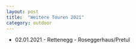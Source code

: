 ```yaml
---
layout: post
title:  "Weitere Touren 2021"
category: outdoor
---
```

* 02.01.2021 - Rettenegg - Roseggerhaus/Pretul
